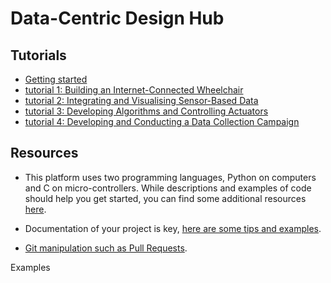 # Data-Centric Design Hub

## Tutorials

* [Getting started](tutorials/GettingStarted.md)
* [tutorial 1: Building an Internet-Connected Wheelchair](tutorials/tutorial1.md)
* [tutorial 2: Integrating and Visualising Sensor-Based Data](tutorials/tutorial2.md)
* [tutorial 3: Developing Algorithms and Controlling Actuators](tutorials/tutorial3.md)
* [tutorial 4: Developing and Conducting a Data Collection Campaign](tutorials/tutorial4.md)

## Resources

* This platform uses two programming languages, Python on computers and C on
micro-controllers. While descriptions and examples of code should help you
get started, you can find some additional resources
[here](resources/software.md).

* Documentation of your project is key,
[here are some tips and examples](resources/documentation.md).

* [Git manipulation such as Pull Requests](resources/git.md).


Examples
